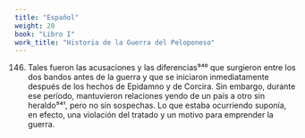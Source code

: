 ```yaml
---
title: "Español"
weight: 20
book: "Libro I"
work_title: "Historia de la Guerra del Peloponeso"
---
```

146. Tales fueron las acusaciones y las diferencias⁹⁴⁰ que surgieron entre los dos bandos antes de la guerra y que se iniciaron inmediatamente después de los hechos de Epidamno y de Corcira. Sin embargo, durante ese período, mantuvieron relaciones yendo de un país a otro sin heraldo⁹⁴¹, pero no sin sospechas. Lo que estaba ocurriendo suponía, en efecto, una violación del tratado y un motivo para emprender la guerra.